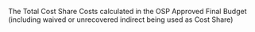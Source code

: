 The Total Cost Share Costs calculated in the OSP Approved Final Budget (including waived or unrecovered indirect being used as Cost Share)
